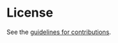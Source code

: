 # License

See the
[guidelines for contributions](https://github.com/ietf-scitt/draft-birkholz-scitt-architecture/blob/main/CONTRIBUTING.md).
